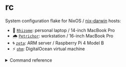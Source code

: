 # rc

System configuration flake for NixOS / [nix-darwin][nix-darwin-repo] hosts:

- 🌿 [`Rhizome`](./hosts/Rhizome/default.nix): personal laptop / 14-inch MacBook Pro
- 🌧️ [`Petrichor`](./hosts/Petrichor/default.nix): workstation / 16-inch MacBook Pro
- 🌀 [`zeta`](./hosts/zeta/default.nix): ARM server / Raspberry Pi 4 Model B
- ⚡️ [`ohm`](./hosts/ohm/default.nix): DigitalOcean virtual machine

<details>

<summary>Command reference</summary>

On a Linux-based system:

```shell
sudo nixos-rebuild switch --flake github:stackptr/rc
```

On a macOS system (note that `darwin-rebuild` will invoke `sudo` during activation):

```shell
darwin-rebuild switch --flake github:stackptr/rc
```

</details>

[nix-darwin-repo]: https://github.com/LnL7/nix-darwin
